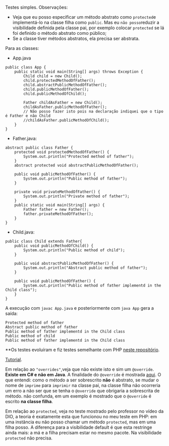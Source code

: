 Testes simples. Observações:

- Veja que eu posso especificar um método abstrato como `protected`e implementá-lo na classe filha como `public`. Mas eu `não posso`reduzir a visibilidade definida pela classe pai, por exemplo colocar `protected` se lá foi definido o método abstrato como público;
- Se a classe tiver métodos abstratos, ela precisa ser abstrata.

Para as classes:

- App.java
```
public class App {
    public static void main(String[] args) throws Exception {
        Child child = new Child();
        child.protectedMethodOfFather();
        child.abstractPublicMethodOfFather();
        child.publicMethodOfFather();
        child.publicMethodOfChild();

        Father childAsFather = new Child(); 
        childAsFather.publicMethodOfFather();
        // Não posso fazer isto pois na declaração indiquei que o tipo é Father e não Child
        //childAsFather.publicMethodOfChild();
    }
}
```
- Father.java:
```
abstract public class Father {
    protected void protectedMethodOfFather() {
        System.out.println("Protected method of father");
    }
    abstract protected void abstractPublicMethodOfFather();

    public void publicMethodOfFather() {
        System.out.println("Public method of father");
    }

    private void privateMethodOfFather() {
        System.out.println("Private method of father");
    }
    public static void main(String[] args) {
        Father father = new Father();
        father.privateMethodOfFather();
    } 
}
```
- Child.java:
```
public class Child extends Father{
    public void publicMethodOfChild() {
        System.out.println("Public method of child");
    }

    public void abstractPublicMethodOfFather() {
        System.out.println("Abstract public method of father");
    }

    public void publicMethodOfFather() {
        System.out.println("Public method of father implementd in the Child class");
    }
}
```

A execução com `javac App.java` e posteriormente com `java App` gera a saída:
```
Protected method of father
Abstract public method of father
Public method of father implementd in the Child class
Public method of child
Public method of father implementd in the Child class
```

**Os testes evoluíram e fiz testes semelhante com PHP [neste repositório](https://github.com/andreterceiro/dio-heranca-teste-com-php).

[Tutorial](https://pt.stackoverflow.com/questions/23/qual-%C3%A9-a-diferen%C3%A7a-entre-modificadores-public-default-protected-e-private).

Em relação ao `"overrides"`,veja que não existe isto e sim um `@override`. **Existe em C# e não em Java**. A finalidade do `@override` é mostrada [aqui](https://pt.stackoverflow.com/questions/22913/qual-a-finalidade-da-override). O que entendi: como o método a ser sobrescrito **não** é abstrato, se mudar o nome de `imprime` para `imprimir` na classe pai, na classe filha não ocorreria um erro a não ser que se tenha o `@override` que obrigaria a sobrescrita de método. não confunda, em um exemplo é mostrado que o `@override` é escrito **na classe filha**.

Em relação ao `protected`, veja no teste mostrado pelo professor no vídeo da DIO, a teoria é exatamente esta que funcionou no meu teste em PHP: em uma instância eu não posso chamar um método `protected`, mas em uma filha posso. A diferença para a visibilidade default é que esta restringe ainda mais: a má e a filha precisam estar no mesmo pacote. Na visibilidade `protected` não precisa.